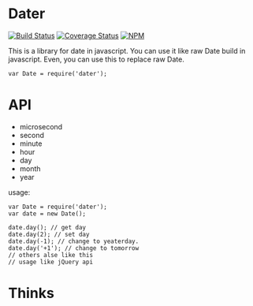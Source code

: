 # Dater
[![Build Status](https://travis-ci.org/XGHeaven/dater.svg?branch=develop)](https://travis-ci.org/XGHeaven/dater)
[![Coverage Status](https://coveralls.io/repos/XGHeaven/dater/badge.svg?branch=develop&service=github)](https://coveralls.io/github/XGHeaven/dater?branch=develop)
[![NPM](https://nodei.co/npm/dater.png?downloads=true&downloadRank=true&stars=true)](https://nodei.co/npm/dater/)

This is a library for date in javascript. You can use it like raw Date build in javascript.
Even, you can use this to replace raw Date.
```
var Date = require('dater');
```

# API

- microsecond
- second
- minute
- hour
- day
- month
- year

usage:
```
var Date = require('dater');
var date = new Date();

date.day(); // get day
date.day(2); // set day
date.day(-1); // change to yeaterday.
date.day('+1'); // change to tomorrow
// others alse like this
// usage like jQuery api
```

# Thinks